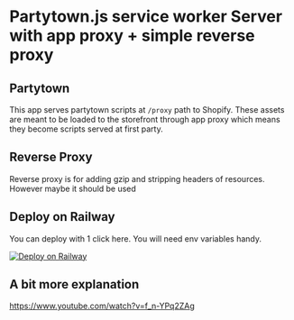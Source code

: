 # Partytown.js service worker Server with app proxy + simple reverse proxy 

## Partytown
This app serves partytown scripts at `/proxy` path to Shopify. These assets are meant to be loaded to the storefront through app proxy which means they become scripts served at first party.

## Reverse Proxy
Reverse proxy is for adding gzip and stripping headers of resources. However maybe it should be used 


## Deploy on Railway
You can deploy with 1 click here.
You will need env variables handy.

[![Deploy on Railway](https://railway.app/button.svg)](https://railway.app/template/YK6PSO?referralCode=g0Vyyu)

## A bit more explanation
https://www.youtube.com/watch?v=f_n-YPq2ZAg